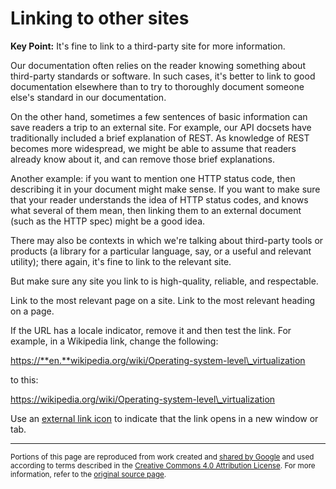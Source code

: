 # Linking to other sites

**Key Point:** It's fine to link to a third-party site for more information.

Our documentation often relies on the reader knowing something about third-party
standards or software. In such cases, it's better to link to good documentation
elsewhere than to try to thoroughly document someone else's standard in our
documentation.

On the other hand, sometimes a few sentences of basic information can save
readers a trip to an external site. For example, our API docsets have
traditionally included a brief explanation of REST. As knowledge of REST becomes
more widespread, we might be able to assume that readers already know about it,
and can remove those brief explanations.

Another example: if you want to mention one HTTP status code, then describing it
in your document might make sense. If you want to make sure that your reader
understands the idea of HTTP status codes, and knows what several of them mean,
then linking them to an external document (such as the HTTP spec) might be a
good idea.

There may also be contexts in which we're talking about third-party tools or
products (a library for a particular language, say, or a useful and relevant
utility); there again, it's fine to link to the relevant site.

But make sure any site you link to is high-quality, reliable, and respectable.

Link to the most relevant page on a site. Link to the most relevant heading on a
page.

If the URL has a locale indicator, remove it and then test the link. For
example, in a Wikipedia link, change the following:

<https://**en.**wikipedia.org/wiki/Operating-system-level\_virtualization>

to this:

<https://wikipedia.org/wiki/Operating-system-level\_virtualization>

Use an [external link icon](url-links.md#out-page) to indicate that the link
opens in a new window or tab.

---

<small>Portions of this page are reproduced from work created and
[shared by Google](https://developers.google.com/readme/policies/) and used
according to terms described in the
[Creative Commons 4.0 Attribution License](https://creativecommons.org/licenses/by/4.0/).
For more information, refer to the
[original source page](https://developers.google.com/style/links-external).</small>
